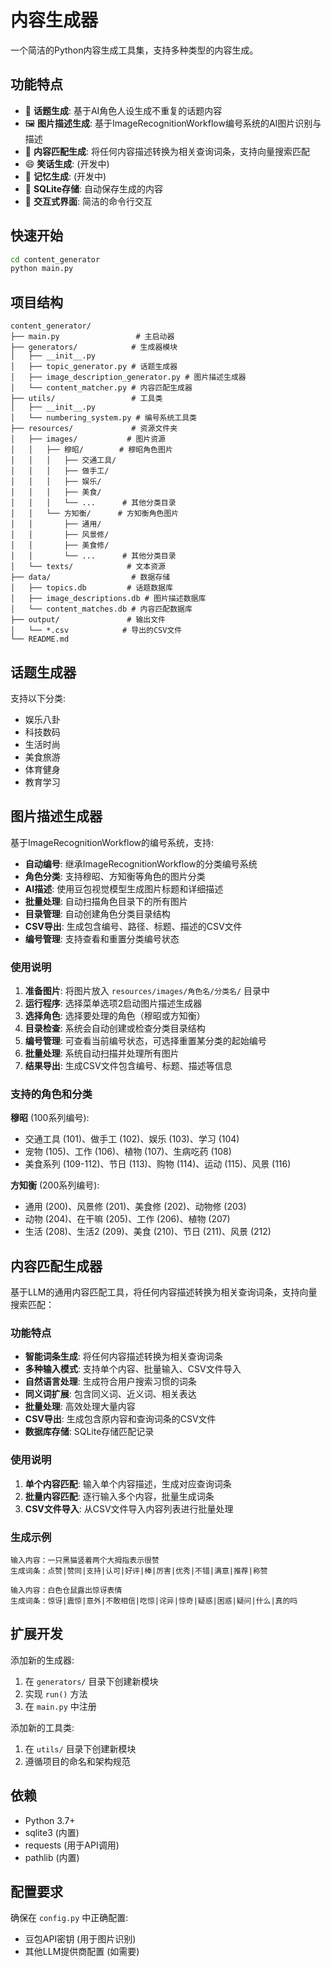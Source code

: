 # 内容生成器

一个简洁的Python内容生成工具集，支持多种类型的内容生成。

## 功能特点

- 🎯 **话题生成**: 基于AI角色人设生成不重复的话题内容
- 🖼️ **图片描述生成**: 基于ImageRecognitionWorkflow编号系统的AI图片识别与描述
- 🎯 **内容匹配生成**: 将任何内容描述转换为相关查询词条，支持向量搜索匹配
- 😄 **笑话生成**: (开发中)
- 🧠 **记忆生成**: (开发中)
- 💾 **SQLite存储**: 自动保存生成的内容
- 🚀 **交互式界面**: 简洁的命令行交互

## 快速开始

```bash
cd content_generator
python main.py
```

## 项目结构

```
content_generator/
├── main.py                 # 主启动器
├── generators/            # 生成器模块
│   ├── __init__.py
│   ├── topic_generator.py # 话题生成器
│   ├── image_description_generator.py # 图片描述生成器
│   └── content_matcher.py # 内容匹配生成器
├── utils/                 # 工具类
│   ├── __init__.py
│   └── numbering_system.py # 编号系统工具类
├── resources/             # 资源文件夹
│   ├── images/           # 图片资源
│   │   ├── 穆昭/        # 穆昭角色图片
│   │   │   ├── 交通工具/
│   │   │   ├── 做手工/
│   │   │   ├── 娱乐/
│   │   │   ├── 美食/
│   │   │   └── ...      # 其他分类目录
│   │   └── 方知衡/      # 方知衡角色图片
│   │       ├── 通用/
│   │       ├── 风景修/
│   │       ├── 美食修/
│   │       └── ...      # 其他分类目录
│   └── texts/            # 文本资源
├── data/                  # 数据存储
│   ├── topics.db         # 话题数据库
│   ├── image_descriptions.db # 图片描述数据库
│   └── content_matches.db # 内容匹配数据库
├── output/               # 输出文件
│   └── *.csv            # 导出的CSV文件
└── README.md
```

## 话题生成器

支持以下分类:
- 娱乐八卦
- 科技数码
- 生活时尚
- 美食旅游
- 体育健身
- 教育学习

## 图片描述生成器

基于ImageRecognitionWorkflow的编号系统，支持:
- **自动编号**: 继承ImageRecognitionWorkflow的分类编号系统
- **角色分类**: 支持穆昭、方知衡等角色的图片分类
- **AI描述**: 使用豆包视觉模型生成图片标题和详细描述
- **批量处理**: 自动扫描角色目录下的所有图片
- **目录管理**: 自动创建角色分类目录结构
- **CSV导出**: 生成包含编号、路径、标题、描述的CSV文件
- **编号管理**: 支持查看和重置分类编号状态

### 使用说明

1. **准备图片**: 将图片放入 `resources/images/角色名/分类名/` 目录中
2. **运行程序**: 选择菜单选项2启动图片描述生成器
3. **选择角色**: 选择要处理的角色（穆昭或方知衡）
4. **目录检查**: 系统会自动创建或检查分类目录结构
5. **编号管理**: 可查看当前编号状态，可选择重置某分类的起始编号
6. **批量处理**: 系统自动扫描并处理所有图片
7. **结果导出**: 生成CSV文件包含编号、标题、描述等信息

### 支持的角色和分类

**穆昭** (100系列编号):
- 交通工具 (101)、做手工 (102)、娱乐 (103)、学习 (104)
- 宠物 (105)、工作 (106)、植物 (107)、生病吃药 (108)
- 美食系列 (109-112)、节日 (113)、购物 (114)、运动 (115)、风景 (116)

**方知衡** (200系列编号):
- 通用 (200)、风景修 (201)、美食修 (202)、动物修 (203)
- 动物 (204)、在干嘛 (205)、工作 (206)、植物 (207)
- 生活 (208)、生活2 (209)、美食 (210)、节日 (211)、风景 (212)

## 内容匹配生成器

基于LLM的通用内容匹配工具，将任何内容描述转换为相关查询词条，支持向量搜索匹配：

### 功能特点
- **智能词条生成**: 将任何内容描述转换为相关查询词条
- **多种输入模式**: 支持单个内容、批量输入、CSV文件导入
- **自然语言处理**: 生成符合用户搜索习惯的词条
- **同义词扩展**: 包含同义词、近义词、相关表达
- **批量处理**: 高效处理大量内容
- **CSV导出**: 生成包含原内容和查询词条的CSV文件
- **数据库存储**: SQLite存储匹配记录

### 使用说明

1. **单个内容匹配**: 输入单个内容描述，生成对应查询词条
2. **批量内容匹配**: 逐行输入多个内容，批量生成词条
3. **CSV文件导入**: 从CSV文件导入内容列表进行批量处理

### 生成示例

```
输入内容：一只黑猫竖着两个大拇指表示很赞
生成词条：点赞|赞同|支持|认可|好评|棒|厉害|优秀|不错|满意|推荐|称赞

输入内容：白色仓鼠露出惊讶表情
生成词条：惊讶|震惊|意外|不敢相信|吃惊|诧异|惊奇|疑惑|困惑|疑问|什么|真的吗
```

## 扩展开发

添加新的生成器:
1. 在 `generators/` 目录下创建新模块
2. 实现 `run()` 方法
3. 在 `main.py` 中注册

添加新的工具类:
1. 在 `utils/` 目录下创建新模块
2. 遵循项目的命名和架构规范

## 依赖

- Python 3.7+
- sqlite3 (内置)
- requests (用于API调用)
- pathlib (内置)

## 配置要求

确保在 `config.py` 中正确配置:
- 豆包API密钥 (用于图片识别)
- 其他LLM提供商配置 (如需要)